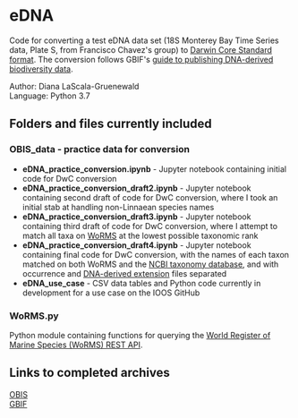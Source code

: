 # eDNA

Code for converting a test eDNA data set (18S Monterey Bay Time Series data, Plate S, from Francisco Chavez's group) to [Darwin Core Standard format](https://dwc.tdwg.org/terms/#occurrence). The conversion follows GBIF's [guide to publishing DNA-derived biodiversity data](https://docs.gbif.org/publishing-dna-derived-data/1.0/en/).

Author: Diana LaScala-Gruenewald <br>
Language: Python 3.7

## Folders and files currently included

### OBIS_data - practice data for conversion
- **eDNA_practice_conversion.ipynb** - Jupyter notebook containing initial code for DwC conversion
- **eDNA_practice_conversion_draft2.ipynb** - Jupyter notebook containing second draft of code for DwC conversion, where I took an initial stab at handling non-Linnaean species names
- **eDNA_practice_conversion_draft3.ipynb** - Jupyter notebook containing third draft of code for DwC conversion, where I attempt to match all taxa on [WoRMS](http://www.marinespecies.org/) at the lowest possible taxonomic rank
- **eDNA_practice_conversion_draft4.ipynb** - Jupyter notebook containing final code for DwC conversion, with the names of each taxon matched on both WoRMS and the [NCBI taxonomy database](https://www.ncbi.nlm.nih.gov/taxonomy), and with occurrence and [DNA-derived extension](https://tools.gbif.org/dwca-validator/extension.do?id=http://rs.gbif.org/terms/1.0/DNADerivedData) files separated
- **eDNA_use_case** - CSV data tables and Python code currently in development for a use case on the IOOS GitHub 

### WoRMS.py

Python module containing functions for querying the [World Register of Marine Species (WoRMS) REST API](http://www.marinespecies.org/rest/).

## Links to completed archives

[OBIS](https://obis.org/dataset/62b97724-da17-4ca7-9b26-b2a22aeaab51) <br>
[GBIF](https://www.gbif.org/dataset/e0b59ee7-19ae-4eb0-9217-33317fb50d47)
